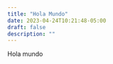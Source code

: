 ```yaml
---
title: "Hola Mundo"
date: 2023-04-24T10:21:48-05:00
draft: false
description: ""
---
```


Hola mundo 